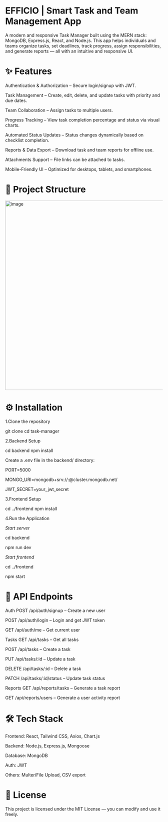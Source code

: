 # EFFICIO | Smart Task and Team Management App

A modern and responsive Task Manager built using the MERN stack: MongoDB, Express.js, React, and Node.js.
This app helps individuals and teams organize tasks, set deadlines, track progress, assign responsibilities, and generate reports — all with an intuitive and responsive UI.

# ✨ Features
Authentication & Authorization – Secure login/signup with JWT.

Task Management – Create, edit, delete, and update tasks with priority and due dates.

Team Collaboration – Assign tasks to multiple users.

Progress Tracking – View task completion percentage and status via visual charts.

Automated Status Updates – Status changes dynamically based on checklist completion.

Reports & Data Export – Download task and team reports for offline use.

Attachments Support – File links can be attached to tasks.

Mobile-Friendly UI – Optimized for desktops, tablets, and smartphones.

# 📂 Project Structure
<img width="864" height="606" alt="image" src="https://github.com/user-attachments/assets/58b29864-27c8-4151-9055-5bab06cbf3a2" />


# ⚙ Installation

1.Clone the repository

git clone <your-repo-url>
cd task-manager

2.Backend Setup

cd backend
npm install

Create a .env file in the backend/ directory:

PORT=5000

MONGO_URI=mongodb+srv://<username>:<password>@cluster.mongodb.net/<dbname>

JWT_SECRET=your_jwt_secret

3.Frontend Setup

cd ../frontend
npm install

4.Run the Application

*Start server*

cd backend

npm run dev

*Start frontend*

cd ../frontend

npm start

# 🔌 API Endpoints

Auth
POST /api/auth/signup – Create a new user

POST /api/auth/login – Login and get JWT token

GET /api/auth/me – Get current user

Tasks
GET /api/tasks – Get all tasks

POST /api/tasks – Create a task

PUT /api/tasks/:id – Update a task

DELETE /api/tasks/:id – Delete a task

PATCH /api/tasks/:id/status – Update task status

Reports
GET /api/reports/tasks – Generate a task report

GET /api/reports/users – Generate a user activity report

# 🛠 Tech Stack

Frontend: React, Tailwind CSS, Axios, Chart.js

Backend: Node.js, Express.js, Mongoose

Database: MongoDB

Auth: JWT

Others: Multer/File Upload, CSV export


# 📜 License
This project is licensed under the MIT License — you can modify and use it freely.
